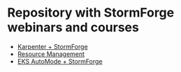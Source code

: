 # Repository with StormForge webinars and courses

- [Karpenter + StormForge](./karpenter-stormforge/)
- [Resource Management](./resource-management/)
- [EKS AutoMode + StormForge](./eks-auto-mode/)
